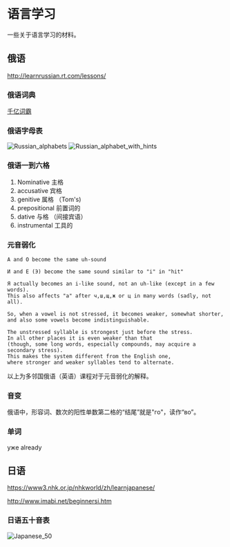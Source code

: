 # 语言学习

一些关于语言学习的材料。

## 俄语

http://learnrussian.rt.com/lessons/


### 俄语词典

[千亿词霸](http://w.qianyix.com/)

### 俄语字母表

<img src="../img/Russian_alphabets.jpg" alt="Russian_alphabets"> 

<img src="../img/Russian_alphabet_with_hints.jpg" alt="Russian_alphabet_with_hints"> 

### 俄语一到六格

1.  Nominative 主格
2.  accusative 宾格
3.  genitive 属格 （Tom's)
4.  prepositional 前置词的
5.  dative 与格 （间接宾语）
6.  instrumental 工具的

### 元音弱化


    А and О become the same uh-sound

    И and Е (Э) become the same sound similar to "i" in "hit"

    Я actually becomes an i-like sound, not an uh-like (except in a few words). 
    This also affects "а" after ч,ш,щ,ж or ц in many words (sadly, not all).

    So, when a vowel is not stressed, it becomes weaker, somewhat shorter, 
    and also some vowels become indistinguishable.

    The unstressed syllable is strongest just before the stress. 
    In all other places it is even weaker than that 
    (though, some long words, especially compounds, may acquire a secondary stress). 
    This makes the system different from the English one, 
    where stronger and weaker syllables tend to alternate.

以上为多邻国俄语（英语）课程对于元音弱化的解释。

### 音变

俄语中，形容词、数次的阳性单数第二格的“结尾”就是"го"，读作“во”。

### 单词

уже already


## 日语

https://www3.nhk.or.jp/nhkworld/zh/learnjapanese/

http://www.imabi.net/beginnersi.htm


### 日语五十音表

<img src="../img/Japanese_50.jpg" alt="Japanese_50"> 